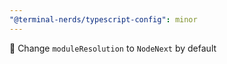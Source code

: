 ```yaml
---
"@terminal-nerds/typescript-config": minor
---
```


🔧 Change `moduleResolution` to `NodeNext` by default
